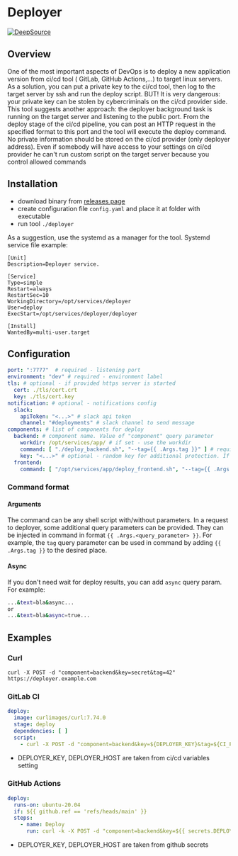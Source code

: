 # Deployer

[![DeepSource](https://deepsource.io/gh/Junte/deployer.svg/?label=active+issues&show_trend=true&token=jzluf0dMTSlbqqtmaIh5VMV4)](https://deepsource.io/gh/Junte/deployer/?ref=repository-badge)

## Overview

One of the most important aspects of DevOps is to deploy a new application version from ci/cd tool (
GitLab, GitHub
Actions,...) to target linux servers.
As a solution, you can put a private key to the ci/cd tool, then log to the target server by ssh and
run the deploy
script.
BUT! It is very dangerous: your private key can be stolen by cybercriminals on the ci/cd provider
side.
This tool suggests another approach: the deployer background task is running on the target server
and listening to the
public port.
From the deploy stage of the ci/cd pipeline, you can post an HTTP request in the specified format to
this port and the
tool will execute the deploy command.
No private information should be stored on the ci/cd provider (only deployer address).
Even if somebody will have access to your settings on ci/cd provider he can't run custom script on
the target server
because you control allowed commands

## Installation

- download binary from [releases page](https://github.com/Junte/deployer/releases)
- create configuration file `config.yaml` and place it at folder with executable
- run tool `./deployer`

As a suggestion, use the systemd as a manager for the tool. Systemd service file example:

```
[Unit]
Description=Deployer service.

[Service]
Type=simple
Restart=always
RestartSec=10
WorkingDirectory=/opt/services/deployer
User=deploy
ExecStart=/opt/services/deployer/deployer

[Install]
WantedBy=multi-user.target
```

## Configuration

```yaml
port: ":7777"  # required - listening port 
environment: "dev" # required - environment label
tls: # optional - if provided https server is started
  cert: ./tls/cert.crt
  key: ./tls/cert.key
notification: # optional - notifications config
  slack:
    apiToken: "<...>" # slack api token
    channel: "#deployments" # slack channel to send message
components: # list of components for deploy
  backend: # component name. Value of "component" query parameter
    workdir: /opt/services/app/ # if set - use the workdir
    command: [ "./deploy_backend.sh", "--tag={{ .Args.tag }}" ] # required - deploy command
    key: "<...>" # optional - random key for additional protection. If not provided - don't check. Value of "key" query parameter 
  frontend:
    command: [ "/opt/services/app/deploy_frontend.sh", "--tag={{ .Args.tag }}" ] # required - deploy command
```

### Command format

#### Arguments

The command can be any shell script with/without parameters.
In a request to deployer, some additional query parameters can be provided.
They can be injected in command in format `{{ .Args.<query_parameter> }}`.
For example, the `tag` query parameter can be used in command by adding `{{ .Args.tag }}` to the
desired place.

#### Async

If you don't need wait for deploy results, you can add `async` query param. For example:

```bash
...&text=bla&async...
or 
...&text=bla&async=true...
```

## Examples

### Curl

```shell script
curl -X POST -d "component=backend&key=secret&tag=42" https://deployer.example.com
```

### GitLab CI

```yaml
deploy:
  image: curlimages/curl:7.74.0
  stage: deploy
  dependencies: [ ]
  script:
    - curl -X POST -d "component=backend&key=${DEPLOYER_KEY}&tag=${CI_PIPELINE_ID}" ${DEPLOYER_HOST}
```

- DEPLOYER_KEY, DEPLOYER_HOST are taken from ci/cd variables setting

### GitHub Actions

```yaml
deploy:
  runs-on: ubuntu-20.04
  if: ${{ github.ref == 'refs/heads/main' }}
  steps:
    - name: Deploy
      run: curl -k -X POST -d "component=backend&key=${{ secrets.DEPLOYER_KEY }}&tag=${{ tag }}" ${{ secrets.DEPLOYER_HOST }}
```

- DEPLOYER_KEY, DEPLOYER_HOST are taken from github secrets
